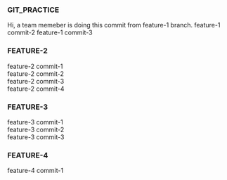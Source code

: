 ### GIT_PRACTICE
Hi, a team memeber is doing this commit from feature-1 branch.
feature-1 commit-2
feature-1 commit-3

### FEATURE-2
feature-2 commit-1 <br/>
feature-2 commit-2 <br/>
feature-2 commit-3 <br/>
feature-2 commit-4 <br/>

### FEATURE-3
feature-3 commit-1 <br/>
feature-3 commit-2 <br/>
feature-3 commit-3 <br/>

### FEATURE-4
feature-4 commit-1 <br/>
